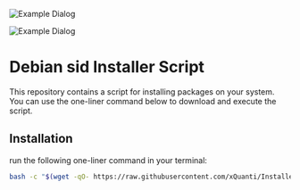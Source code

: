 ![Example Dialog](https://github.com/xQuanti/Installers/raw/master/img/dialog_installer_1.png)

![Example Dialog](https://github.com/xQuanti/Installers/raw/master/img/dialog_installer_0.png)

# Debian sid Installer Script

This repository contains a script for installing packages on your system. You can use the one-liner command below to download and execute the script.

## Installation

run the following one-liner command in your terminal:

```bash
bash -c "$(wget -qO- https://raw.githubusercontent.com/xQuanti/Installers/master/debian_installer.sh)"

